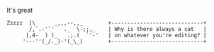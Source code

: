 It's great


    Zzzzz  |\      _,,,--,,_        +-----------------------------+
           /,`.-'`'   ._  \-;;,_    | Why is there always a cat   |
          |,4-  ) )_   .;.(  `'-'   | on whatever you're editing? |
         '---''(_/._)-'(_\_)        +-----------------------------+